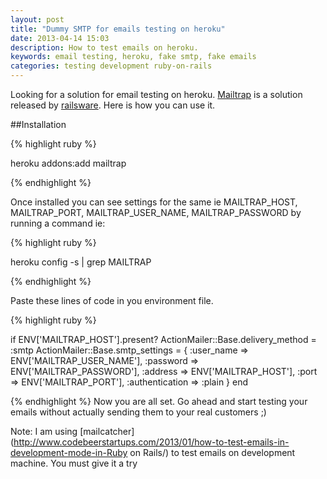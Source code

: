 ```yaml
---
layout: post
title: "Dummy SMTP for emails testing on heroku"
date: 2013-04-14 15:03
description: How to test emails on heroku.
keywords: email testing, heroku, fake smtp, fake emails
categories: testing development ruby-on-rails
---
```


Looking for a solution for email testing on heroku. [Mailtrap](http://mailtrap.io/) is a solution released by [railsware](http://railsware.com/). Here is how you can use it.

##Installation

{% highlight ruby %}

heroku addons:add mailtrap

{% endhighlight %}

<!--more-->


Once installed you can see settings for the same ie MAILTRAP_HOST, MAILTRAP_PORT, MAILTRAP_USER_NAME, MAILTRAP_PASSWORD by running a command ie:

{% highlight ruby %}

heroku config -s | grep MAILTRAP

{% endhighlight %}

Paste these lines of code in you environment file.

{% highlight ruby %}

if ENV['MAILTRAP_HOST'].present?
  ActionMailer::Base.delivery_method = :smtp
  ActionMailer::Base.smtp_settings = {
    :user_name => ENV['MAILTRAP_USER_NAME'],
    :password => ENV['MAILTRAP_PASSWORD'],
    :address => ENV['MAILTRAP_HOST'],
    :port => ENV['MAILTRAP_PORT'],
    :authentication => :plain
  }
end

{% endhighlight %}
Now you are all set. Go ahead and start testing your emails without actually sending them to your real customers ;)

Note: I am using [mailcatcher](http://www.codebeerstartups.com/2013/01/how-to-test-emails-in-development-mode-in-Ruby on Rails/) to test emails on development machine. You must give it a try





